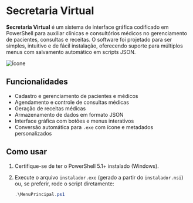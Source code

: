 # Secretaria Virtual

**Secretaria Virtual** é um sistema de interface gráfica codificado em PowerShell para auxiliar clínicas e consultórios médicos no gerenciamento de pacientes, consultas e receitas. O software foi projetado para ser simples, intuitivo e de fácil instalação, oferecendo suporte para múltiplos menus com salvamento automático em scripts JSON.

![Ícone](icone.ico)

## Funcionalidades

- Cadastro e gerenciamento de pacientes e médicos
- Agendamento e controle de consultas médicas
- Geração de receitas médicas
- Armazenamento de dados em formato JSON
- Interface gráfica com botões e menus interativos
- Conversão automática para `.exe` com ícone e metadados personalizados

## Como usar

1. Certifique-se de ter o PowerShell 5.1+ instalado (Windows).
2. Execute o arquivo `instalador.exe` (gerado a partir do `instalador.nsi`) ou, se preferir, rode o script diretamente:

   ```powershell
   .\MenuPrincipal.ps1
